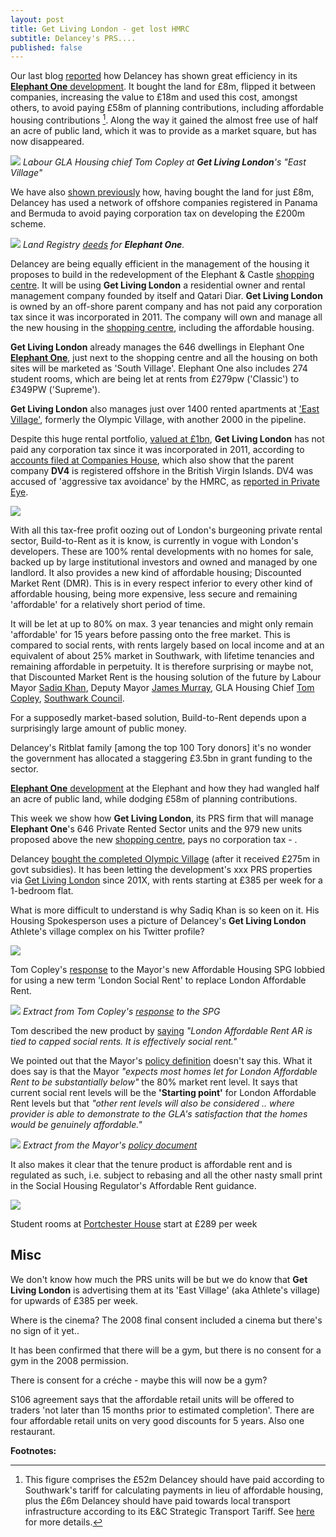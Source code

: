 ```yaml
---
layout: post
title: Get Living London - get lost HMRC
subtitle: Delancey's PRS....
published: false
---
```

Our last blog [reported](http://35percent.org/2017-03-12-delanceys-dirty-tricks/) how Delancey  has shown great efficiency in its [__Elephant One__ development](/tribeca-square). It bought the land for £8m, flipped it between companies, increasing the value to £18m and used this cost, amongst others, to avoid paying £58m of planning contributions, including affordable housing contributions [^1].  Along the way it gained the almost free use of half an acre of public land, which it was to provide as a market square, but has now disappeared.

![](/img/getliving.png)
*Labour GLA Housing chief Tom Copley at __Get Living London__'s "East Village"*

We have also [shown previously](http://35percent.org/2014-05-05-manx-connections-the-off-shore-home-of-the-elephants-developers/) how, having bought the land for just £8m, Delancey has used a network of offshore companies registered in Panama and Bermuda to avoid paying corporation tax on developing the £200m scheme.

![](http://35percent.org/img/elephantoneregister.png)
*Land Registry [deeds](http://crappistmartin.github.io/images/LandRegistry_TribecaSquare.pdf) for __Elephant One__.*

Delancey are being equally efficient in the management of the housing it proposes to build in the redevelopment of the Elephant & Castle [shopping centre](shopping-centre).  It will be using __Get Living London__ a residential owner and rental management company founded by itself and Qatari Diar.  __Get Living London__ is owned by an off-shore parent company and has not paid any corporation tax since it was incorporated in 2011.  The company will own and manage all the new housing in the [shopping centre](shopping-centre), including the affordable housing. 

__Get Living London__ already manages the 646 dwellings in Elephant One [__Elephant One__](tribeca-square), just next to the shopping centre and all the housing on both sites will be marketed as 'South Village'. Elephant One also includes 274 student rooms, which are being let at rents from  £279pw ('Classic') to £349PW ('Supreme'). 

__Get Living London__ also manages just over 1400 rented apartments at ['East Village'](http://eastvillagelondon.co.uk), formerly the Olympic Village, with another 2000 in the pipeline. 

Despite this huge rental portfolio, [valued at £1bn](http://www.propertyweek.com/news/get-living-to-double-assets-to-%C2%A32bn/5088136.article), __Get Living London__ has not paid any corporation tax since it was incorporated in 2011, according to [accounts filed at Companies House](https://beta.companieshouse.gov.uk/company/07793925/filing-history), which also show that the parent company __DV4__ is registered offshore in the British Virgin Islands. DV4 was accused of 'aggressive tax avoidance' by the HMRC, as [reported in Private Eye](http://crappistmartin.github.io/images/PrivateEyeNo1311.pdf).

![](/img/getlivingbvi.png)

With all this tax-free profit oozing out of London's burgeoning private rental sector, Build-to-Rent as it is know, is currently in vogue with London's developers. These are 100% rental developments with no homes for sale, backed up by large institutional investors and owned and managed by one landlord. It also provides a new kind of affordable housing; Discounted Market Rent (DMR). This is in every respect inferior to every other kind of affordable housing, being more expensive, less secure and remaining 'affordable' for a relatively short period of time. 

It will be let at up to 80% on max. 3 year tenancies and might only remain 'affordable' for 15 years before passing onto the free market. This is compared to social rents, with rents largely based on local income and at an equivalent of about 25% market in Southwark, with lifetime tenancies and remaining affordable in perpetuity. It is therefore surprising or maybe not, that Discounted Market Rent is the housing solution of the future by Labour Mayor [Sadiq Khan](https://www.lettingagenttoday.co.uk/breaking-news/2016/10/sadiq-khan-backs-build-to-rent-and-more-landlord-licensing), Deputy Mayor [James Murray](https://twitter.com/nlalondon/status/842315679948771328), GLA Housing Chief [Tom Copley](https://twitter.com/tomcopley), [Southwark Council](http://www.insidehousing.co.uk/southwark-council-to-create-intermediate-waiting-list/7018529.article).

For a supposedly market-based solution, Build-to-Rent depends upon a surprisingly large amount of public money. 

Delancey's Ritblat family [among the top 100 Tory donors] it's no wonder the government has allocated a staggering £3.5bn in grant funding to the sector.





[__Elephant One__ development](/tribeca-square) at the Elephant and how they had wangled half an acre of public land, while dodging £58m of planning contributions.





This week we show how __Get Living London__, its PRS firm that will manage __Elephant One__'s 646 Private Rented Sector units and the 979 new units proposed above the new [shopping centre](/shopping-centre), pays no corporation tax - .



Delancey [bought the completed Olympic Village](http://www.stratfordlondon.info/news/olympic-village-sold-qatari-diar-delancey-consortium) (after it received £275m in govt subsidies). It has been letting the development's xxx PRS properties via [Get Living London](http://www.delancey.com/GeLiving_London_Launch_PR.pdf) since 201X, with rents starting at £385 per week for a 1-bedroom flat. 

 

What is more difficult to understand is why Sadiq Khan is so keen on it. His Housing Spokesperson uses a picture of Delancey's __Get Living London__ Athlete's village complex on his Twitter profile?

![](/img/tomcopleygetliving.png)

Tom Copley's [response](http://tomcopley.com/response-mayors-draft-affordable-housing-viability-supplementary-planning-guidance/) to the Mayor's new Affordable Housing SPG lobbied for using a new term 'London Social Rent' to replace London Affordable Rent.

![](/img/londonsocialrent.png)
*Extract from Tom Copley's [response](http://tomcopley.com/response-mayors-draft-affordable-housing-viability-supplementary-planning-guidance/) to the SPG*

Tom described the new product by [saying](https://twitter.com/tomcopley/status/842031557284118528)
_"London Affordable Rent AR is tied to capped social rents. It is effectively social rent."_

We pointed out that the Mayor's [policy definition](https://www.london.gov.uk/sites/default/files/homesforlondoners-affordablehomesprogrammefundingguidance.pdf) doesn't say this. What it does say is that the Mayor _"expects most homes let for London Affordable Rent to be substantially below"_ the 80% market rent level. It says that current social rent levels will be the __'Starting point'__ for London Affordable Rent levels but that _"other rent levels will also be considered .. where provider is able to demonstrate to the GLA's satisfaction that the homes would be genuinely affordable."_

![](/img/londonaffordablerent.png)
*Extract from the Mayor's [policy document](https://www.london.gov.uk/sites/default/files/homesforlondoners-affordablehomesprogrammefundingguidance.pdf)*


It also makes it clear that the tenure product is affordable rent and is regulated as such, i.e. subject to rebasing and all the other nasty small print in the Social Housing Regulator's Affordable Rent guidance.

![](/img/homesforlondonerslar.png) 







Student rooms at [Portchester House](/img/portchester-house-guide.pdf) start at £289 per week




## Misc
We don't know how much the PRS units will be but we do know that __Get Living London__ is advertising them at its 'East Village' (aka Athlete's village) for upwards of £385 per week.

Where is the cinema?
The 2008 final consent included a cinema but there's no sign of it yet..

It has been confirmed that there will be a gym, but there is no consent for a gym in the 2008 permission.

There is consent for a créche - maybe this will now be a gym?

S106 agreement says that the affordable retail units will be offered to traders 'not later than 15 months prior to estimated completion'. There are four affordable retail units on very good discounts for 5 years. Also one restaurant.


__Footnotes:__
[^1]: This figure comprises the £52m Delancey should have paid according to Southwark's tariff for calculating payments in lieu of affordable housing, plus the £6m Delancey should have paid towards local transport infrastructure according to its E&C Strategic Transport Tariff. See [here](35percent.org/2017-03-12-delanceys-dirty-tricks) for more details.
